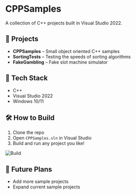 # CPPSamples

A collection of C++ projects built in Visual Studio 2022.

## 📁 Projects

- **CPPSamples** – Small object oriented C++ samples
- **SortingTests** – Testing the speeds of sorting algorithms
- **FakeGambling** – Fake slot machine simulator

## 🧰 Tech Stack

- C++
- Visual Studio 2022
- Windows 10/11

## 🛠️ How to Build

1. Clone the repo
2. Open `CPPSamples.sln` in Visual Studio
3. Build and run any project you like!

![Build](https://github.com/LeviM-0323/CPPSamples/actions/workflows/windows-build.yml/badge.svg)

## 🚀 Future Plans

- Add more sample projects
- Expand current sample projects
